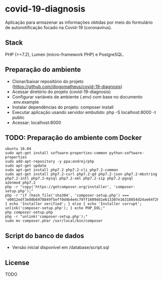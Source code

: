 # covid-19-diagnosis

Aplicação para armazenar as informações obtidas por meio do formulário de autonotificação focado na Covid-19 (coronavírus).

## Stack

PHP (>=7.2), Lumen (micro-framework PHP) e PostgreSQL.

## Preparação do ambiente

- Clonar/baixar repositório do projeto (https://github.com/diogomatheus/covid-19-diagnosis)
- Acessar diretório do projeto (covid-19-diagnosis)
- Configurar variáveis de ambiente (.env) com base no documento .env.example
- Instalar dependências do projeto: composer install
- Executar aplicação usando servidor embutido: php -S localhost:8000 -t public
- Acessar: localhost:8000

## TODO: Preparação do ambiente com Docker

```
ubuntu 16.04
sudo apt-get install software-properties-common python-software-properties
sudo add-apt-repository -y ppa:ondrej/php
sudo apt-get update
sudo apt-get install php7.2 php7.2-cli php7.2-common
sudo apt-get install php7.2-curl php7.2-gd php7.2-json php7.2-mbstring php7.2-intl php7.2-mysql php7.2-xml php7.2-zip php7.2-pgsql
a2enmod php7.2
php -r "copy('https://getcomposer.org/installer', 'composer-setup.php');"
php -r "if (hash_file('sha384', 'composer-setup.php') === 'e0012edf3e80b6978849f5eff0d4b4e4c79ff1609dd1e613307e16318854d24ae64f26d17af3ef0bf7cfb710ca74755a') { echo 'Installer verified'; } else { echo 'Installer corrupt'; unlink('composer-setup.php'); } echo PHP_EOL;"
php composer-setup.php
php -r "unlink('composer-setup.php');"
sudo mv composer.phar /usr/local/bin/composer
```

## Script do banco de dados

- Versão inicial disponível em /database/script.sql

## License

TODO
